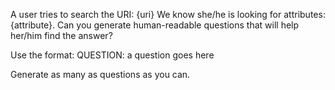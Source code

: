A user tries to search the URI: {uri}
We know she/he is looking for attributes: {attribute}.
Can you generate human-readable questions that will help her/him find the answer?

Use the format:
QUESTION: a question goes here

Generate as many as questions as you can.
